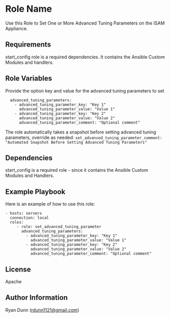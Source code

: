 Role Name
=========

Use this Role to Set One or More Advanced Tuning Parameters on the ISAM Appliance.

Requirements
------------

start_config role is a required dependencies. It contains the Ansible Custom Modules and handlers.

Role Variables
--------------

Provide the option key and value for the advanced tuning parameters to set
```
  advanced_tuning_parameters:
    - advanced_tuning_parameter_key: "Key 1"
      advanced_tuning_parameter_value: "Value 1"
    - advanced_tuning_parameter_key: "Key 2"
      advanced_tuning_parameter_value: "Value 2"
      advanced_tuning_parameter_comment: "Optional comment"
```

The role automatically takes a snapshot before setting advanced tuning parameters, override as needed:
`set_advanced_tuning_parameter_comment: "Automated Snapshot Before Setting Advanced Tuning Parameters"`

Dependencies
------------

start_config is a required role - since it contains the Ansible Custom Modules and Handlers.

Example Playbook
----------------

Here is an example of how to use this role:

    - hosts: servers
      connection: local
      roles:
         - role: set_advanced_tuning_parameter
           advanced_tuning_parameters:
             - advanced_tuning_parameter_key: "Key 1"
               advanced_tuning_parameter_value: "Value 1"
             - advanced_tuning_parameter_key: "Key 2"
               advanced_tuning_parameter_value: "Value 2"
               advanced_tuning_parameter_comment: "Optional comment"

License
-------

Apache

Author Information
------------------

Ryan Dunn (rdunn1121@gmail.com)
